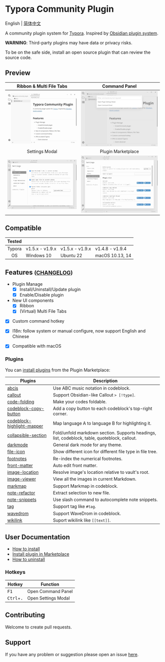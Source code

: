 # Typora Community Plugin

English | [简体中文](https://github.com/typora-community-plugin/typora-community-plugin/blob/main/README.zh-CN.md)

A community plugin system for [Typora](https://typora.io/). Inspired by [Obsidian plugin system](https://docs.obsidian.md/Home).

**WARNING**: Third-party plugins may have data or privacy risks.

To be on the safe side, install an open source plugin that can review the source code.



## Preview

| Ribbon & Multi File Tabs              | Command Panel                             |
| :-----------------------------------: | :---------------------------------------: |
| ![](./docs/assets/base.jpg)           | ![](./docs/assets/command-modal.jpg)      |
| Settings Modal                        | Plugin Marketplace                        |
| ![](./docs/assets/settings-modal.jpg) | ![](./docs/assets/plugin-marketplace.jpg) |



## Compatible

| Tested |                 |                 |                 |
| :----: | --------------- | --------------- | --------------- |
| Typora | v1.5.x - v1.9.x | v1.5.x - v1.9.x | v1.4.8 - v1.9.4 |
| OS     | Windows 10      | Ubuntu 22       | macOS 10.13, 14 |



## Features <small>([CHANGELOG](./docs/en-us/user-guide/CHANGELOG.md))</small>

- Plugin Manage
  - [x] Install/Uninstall/Update plugin
  - [x] Enable/Disable plugin
- New UI components
  - [x] Ribbon
  - [x] (Virtual) Multi File Tabs
- [x] Custom command hotkey
- [x] I18n: follow system or manual configure, now support English and Chinese
- [x] Compatible with macOS



### Plugins

You can [install plugins](./docs/en-us/user-guide/2-plugin-installation.md) from the Plugin Marketplace:

| Plugins                          | Description                                               |
| -------------------------------- | --------------------------------------------------------- |
| [abcjs][p12]                     | Use ABC music notation in codeblock.                      |
| [callout][p1]                    | Support Obsidian-like Callout `> [!type]`.                |
| [code-folding][p14]              | Make your codes foldable.                                 |
| [codeblock-copy-button][p2]      | Add a copy button to each codeblock's top-right corner.   |
| [codeblock-highlight-mapper][p3] | Map language A to language B for highlighting it.         |
| [collapsible-section][p4]        | Fold/unfold markdown section. Supports headings, list, codeblock, table, quoteblock, callout. |
| [darkmode][p13]                  | General dark mode for any theme.                          |
| [file-icon][p5]                  | Show different icon for different file type in file tree. |
| [footnotes][p18]                 | Re-index the numerical footnotes.                         |
| [front-matter][p6]               | Auto edit front matter.                                   |
| [image-location][p15]            | Resolve image's location relative to vault's root.        |
| [image-viewer][p16]              | View all the images in current Markdown.                  |
| [markmap][p11]                   | Support Markmap in codeblock.                             |
| [note-refactor][p7]              | Extract selection to new file.                            |
| [note-snippets][p8]              | Use slash command to autocomplete note snippets.          |
| [tag][p9]                        | Support tag like `#tag`.                                  |
| [wavedrom][p17]                  | Support WaveDrom in codeblock.                            |
| [wikilink][p10]                  | Suport wikilink like `[[text]]`.                          |



## User Documentation

- [How to install](./docs/en-us/user-guide/1a-installation.md)
- [Install plugin in Marketplace](./docs/en-us/user-guide/2-plugin-installation.md)
- [How to uninstall](./docs/en-us/user-guide/1b-uninstall.md)



### Hotkeys

| Hotkey                      | Function            |
| --------------------------- | ------------------- |
| <kbd>F1</kbd>               | Open Command Panel  |
| <kbd>Ctrl</kbd>+<kbd>.</kbd>| Open Settings Modal |



## Contributing

Welcome to create pull requests.



## Support

If you have any problem or suggestion please open an issue [here](https://github.com/typora-community-plugin/typora-community-plugin/issues).



[p1]: https://github.com/typora-community-plugin/typora-plugin-callout
[p2]: https://github.com/typora-community-plugin/typora-plugin-codeblock-copy-button
[p3]: https://github.com/typora-community-plugin/typora-plugin-codeblock-highlight-mapper
[p4]: https://github.com/typora-community-plugin/typora-plugin-collapsible-section
[p5]: https://github.com/typora-community-plugin/typora-plugin-file-icon
[p6]: https://github.com/typora-community-plugin/typora-plugin-front-matter
[p7]: https://github.com/typora-community-plugin/typora-plugin-note-refactor
[p8]: https://github.com/typora-community-plugin/typora-plugin-note-snippets
[p9]: https://github.com/typora-community-plugin/typora-plugin-tag
[p10]: https://github.com/typora-community-plugin/typora-plugin-wikilink
[p11]: https://github.com/typora-community-plugin/typora-plugin-markmap
[p12]: https://github.com/typora-community-plugin/typora-plugin-abcjs
[p13]: https://github.com/typora-community-plugin/typora-plugin-darkmode
[p14]: https://github.com/typora-community-plugin/typora-plugin-code-folding
[p15]: https://github.com/typora-community-plugin/typora-plugin-image-location
[p16]: https://github.com/typora-community-plugin/typora-plugin-image-viewer
[p17]: https://github.com/typora-community-plugin/typora-plugin-wavedrom
[p18]: https://github.com/typora-community-plugin/typora-plugin-footnotes
